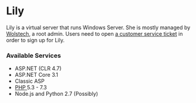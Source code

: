 # Lily

Lily is a virtual server that runs Windows Server. She is mostly managed by [Wolstech](../../misc/staff/wolstech.md), a root admin. Users need to open [a customer service ticket](https://www.helionet.org/index/forum/45-customer-service/) in order to sign up for Lily.

### Available Services

* ASP.NET \(CLR 4.7\)
* ASP.NET Core 3.1
* Classic ASP
* [PHP ](../../features/php.md)5.3 - 7.3
* Node.js and Python 2.7 \(Possibly\)

